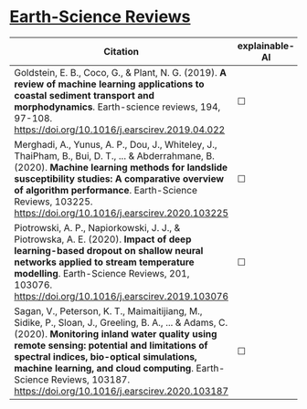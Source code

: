 # [Earth-Science Reviews](https://www.sciencedirect.com/journal/earth-science-reviews)

| Citation           | explainable-AI | data   | code | hybrid |   reviews  |
|--------------------|----------------|--------|------|--------|------------|
| Goldstein, E. B., Coco, G., & Plant, N. G. (2019). **A review of machine learning applications to coastal sediment transport and morphodynamics**.  Earth-science reviews, 194, 97-108.  https://doi.org/10.1016/j.earscirev.2019.04.022 |   &#9744;   | &#9744; | &#9744; | &#9744;  |  |
| Merghadi, A., Yunus, A. P., Dou, J., Whiteley, J., ThaiPham, B., Bui, D. T., ... & Abderrahmane, B. (2020). **Machine learning methods for landslide susceptibility studies: A comparative overview of algorithm performance**.  Earth-Science Reviews, 103225. https://doi.org/10.1016/j.earscirev.2020.103225 |   &#9744;   | &#9744; | &#9744; | &#9744;  |  |
| Piotrowski, A. P., Napiorkowski, J. J., & Piotrowska, A. E. (2020). **Impact of deep learning-based dropout on shallow neural networks applied to stream temperature modelling**.  Earth-Science Reviews, 201, 103076.  https://doi.org/10.1016/j.earscirev.2019.103076 |   &#9744;   | &#9744; | &#9744; | &#9744;  |  |
| Sagan, V., Peterson, K. T., Maimaitijiang, M., Sidike, P., Sloan, J., Greeling, B. A., ... & Adams, C. (2020). **Monitoring inland water quality using remote sensing: potential and limitations of spectral indices, bio-optical simulations, machine learning, and cloud computing**.  Earth-Science Reviews, 103187. https://doi.org/10.1016/j.earscirev.2020.103187  |   &#9744;   | &#9744; | &#9744; | &#9744;  |  |
